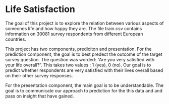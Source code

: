 # Life Satisfaction

The goal of this project is to explore the relation between various aspects of someones life and how happy they are. 
The file train.csv contains information on 30081 survey respondents from different European countries. 

This project has two components, prediciton and presentation. For the prediction component, the goal is to best predect the outcome of the target survey question. The question was worded: “Are you very satisfied with your life overall?”. This takes two values : 1 (yes), 0 (no). Our goal is to predict whether respondents are very satisfied with their lives overall based on their other survey responses.

For the presentation component, the main goal is to be understandable. The goal is to communicate our approach to prediction for the this data and and pass on insight that have gained. 
